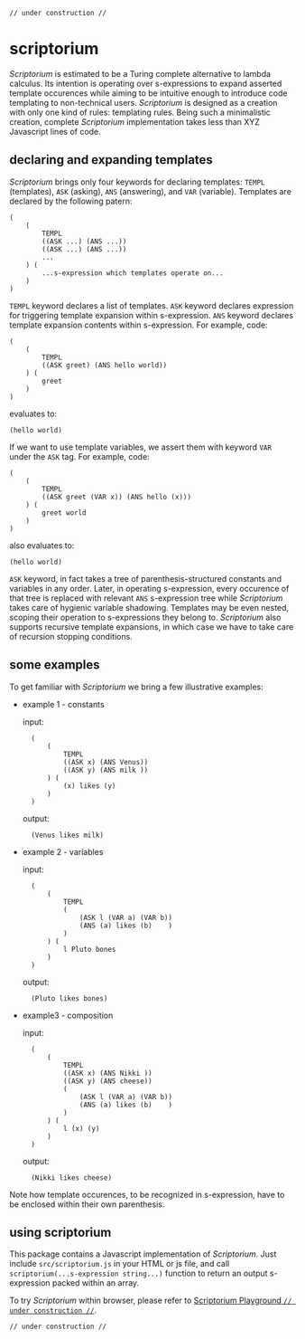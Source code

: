 
    // under construction //

# scriptorium

*Scriptorium* is estimated to be a Turing complete alternative to lambda calculus. Its intention is operating over s-expressions to expand asserted template occurences while aiming to be intuitive enough to introduce code templating to non-technical users. *Scriptorium* is designed as a creation with only one kind of rules: templating rules. Being such a minimalistic creation, complete *Scriptorium* implementation takes less than XYZ Javascript lines of code.

## declaring and expanding templates

*Scriptorium* brings only four keywords for declaring templates: `TEMPL` (templates), `ASK` (asking), `ANS` (answering), and `VAR` (variable). Templates are declared by the following patern:

    (
        (
            TEMPL
            ((ASK ...) (ANS ...))
            ((ASK ...) (ANS ...))
            ...
        ) (
            ...s-expression which templates operate on...
        )
    )

`TEMPL` keyword declares a list of templates. `ASK` keyword declares expression for triggering template expansion within s-expression. `ANS` keyword declares template expansion contents within s-expression. For example, code:

    (
        (
            TEMPL
            ((ASK greet) (ANS hello world))
        ) (
            greet
        )
    )

evaluates to:

    (hello world)

If we want to use template variables, we assert them with keyword `VAR` under the `ASK` tag. For example, code:

    (
        (
            TEMPL
            ((ASK greet (VAR x)) (ANS hello (x)))
        ) (
            greet world
        )
    )

also evaluates to:

    (hello world)

`ASK` keyword, in fact takes a tree of parenthesis-structured constants and variables in any order. Later, in operating s-expression, every occurence of that tree is replaced with relevant `ANS` s-expression tree while *Scriptorium* takes care of hygienic variable shadowing. Templates may be even nested, scoping their operation to s-expressions they belong to. *Scriptorium* also supports recursive template expansions, in which case we have to take care of recursion stopping conditions.


## some examples

To get familiar with *Scriptorium* we bring a few illustrative examples:

- example 1 - constants
    
    input:
    
        (
            (
                TEMPL
                ((ASK x) (ANS Venus))
                ((ASK y) (ANS milk ))
            ) (
                (x) likes (y)
            )
        )
    
    output:
    
        (Venus likes milk)

- example 2 - variables
    
    input:
    
        (
            (
                TEMPL
                (
                    (ASK l (VAR a) (VAR b))
                    (ANS (a) likes (b)    )
                )
            ) (
                l Pluto bones
            )
        )
    
    output:
        
        (Pluto likes bones)

- example3 - composition
    
    input:
    
        (
            (
                TEMPL
                ((ASK x) (ANS Nikki ))
                ((ASK y) (ANS cheese))
                (
                    (ASK l (VAR a) (VAR b))
                    (ANS (a) likes (b)    )
                )
            ) (
                l (x) (y)
            )
        )

    output:
    
        (Nikki likes cheese)

Note how template occurences, to be recognized in s-expression, have to be enclosed within their own parenthesis.

## using scriptorium

This package contains a Javascript implementation of *Scriptorium*. Just include `src/scriptorium.js` in your HTML or js file, and call `scriptorium(...s-expression string...)` function to return an output s-expression packed within an array.

To try *Scriptorium* within browser, please refer to [Scriptorium Playground `// under construction //`](https://contrast-zone.github.io/scriptorium/playground/index.html).

    // under construction //

